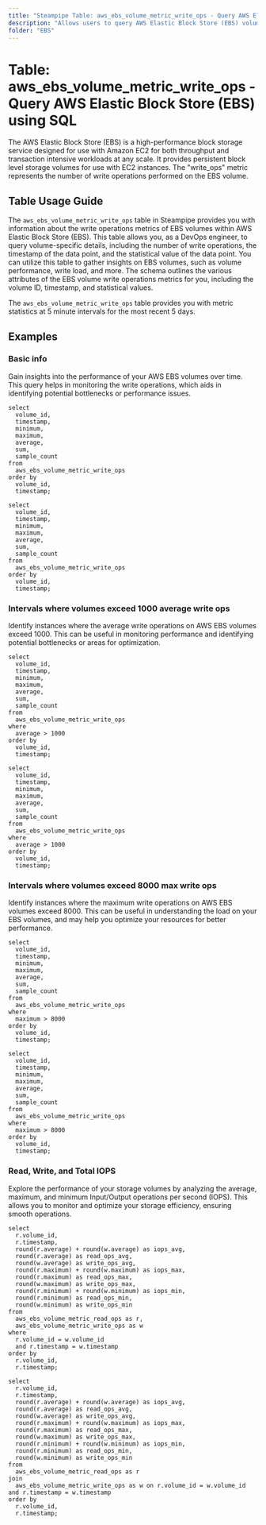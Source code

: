 ```yaml
---
title: "Steampipe Table: aws_ebs_volume_metric_write_ops - Query AWS Elastic Block Store (EBS) using SQL"
description: "Allows users to query AWS Elastic Block Store (EBS) volume write operations metrics."
folder: "EBS"
---
```


# Table: aws_ebs_volume_metric_write_ops - Query AWS Elastic Block Store (EBS) using SQL

The AWS Elastic Block Store (EBS) is a high-performance block storage service designed for use with Amazon EC2 for both throughput and transaction intensive workloads at any scale. It provides persistent block level storage volumes for use with EC2 instances. The "write_ops" metric represents the number of write operations performed on the EBS volume.

## Table Usage Guide

The `aws_ebs_volume_metric_write_ops` table in Steampipe provides you with information about the write operations metrics of EBS volumes within AWS Elastic Block Store (EBS). This table allows you, as a DevOps engineer, to query volume-specific details, including the number of write operations, the timestamp of the data point, and the statistical value of the data point. You can utilize this table to gather insights on EBS volumes, such as volume performance, write load, and more. The schema outlines the various attributes of the EBS volume write operations metrics for you, including the volume ID, timestamp, and statistical values.

The `aws_ebs_volume_metric_write_ops` table provides you with metric statistics at 5 minute intervals for the most recent 5 days.

## Examples

### Basic info
Gain insights into the performance of your AWS EBS volumes over time. This query helps in monitoring the write operations, which aids in identifying potential bottlenecks or performance issues.

```sql+postgres
select
  volume_id,
  timestamp,
  minimum,
  maximum,
  average,
  sum,
  sample_count
from
  aws_ebs_volume_metric_write_ops
order by
  volume_id,
  timestamp;
```

```sql+sqlite
select
  volume_id,
  timestamp,
  minimum,
  maximum,
  average,
  sum,
  sample_count
from
  aws_ebs_volume_metric_write_ops
order by
  volume_id,
  timestamp;
```

### Intervals where volumes exceed 1000 average write ops
Identify instances where the average write operations on AWS EBS volumes exceed 1000. This can be useful in monitoring performance and identifying potential bottlenecks or areas for optimization.

```sql+postgres
select
  volume_id,
  timestamp,
  minimum,
  maximum,
  average,
  sum,
  sample_count
from
  aws_ebs_volume_metric_write_ops
where
  average > 1000
order by
  volume_id,
  timestamp;
```

```sql+sqlite
select
  volume_id,
  timestamp,
  minimum,
  maximum,
  average,
  sum,
  sample_count
from
  aws_ebs_volume_metric_write_ops
where
  average > 1000
order by
  volume_id,
  timestamp;
```


### Intervals where volumes exceed 8000 max write ops
Identify instances where the maximum write operations on AWS EBS volumes exceed 8000. This can be useful in understanding the load on your EBS volumes, and may help you optimize your resources for better performance.

```sql+postgres
select
  volume_id,
  timestamp,
  minimum,
  maximum,
  average,
  sum,
  sample_count
from
  aws_ebs_volume_metric_write_ops
where
  maximum > 8000
order by
  volume_id,
  timestamp;
```

```sql+sqlite
select
  volume_id,
  timestamp,
  minimum,
  maximum,
  average,
  sum,
  sample_count
from
  aws_ebs_volume_metric_write_ops
where
  maximum > 8000
order by
  volume_id,
  timestamp;
```


### Read, Write, and Total IOPS
Explore the performance of your storage volumes by analyzing the average, maximum, and minimum Input/Output operations per second (IOPS). This allows you to monitor and optimize your storage efficiency, ensuring smooth operations.

```sql+postgres
select 
  r.volume_id,
  r.timestamp,
  round(r.average) + round(w.average) as iops_avg,
  round(r.average) as read_ops_avg,
  round(w.average) as write_ops_avg,
  round(r.maximum) + round(w.maximum) as iops_max,
  round(r.maximum) as read_ops_max,
  round(w.maximum) as write_ops_max,
  round(r.minimum) + round(w.minimum) as iops_min,
  round(r.minimum) as read_ops_min,
  round(w.minimum) as write_ops_min
from 
  aws_ebs_volume_metric_read_ops as r,
  aws_ebs_volume_metric_write_ops as w
where 
  r.volume_id = w.volume_id
  and r.timestamp = w.timestamp
order by
  r.volume_id,
  r.timestamp;
```

```sql+sqlite
select 
  r.volume_id,
  r.timestamp,
  round(r.average) + round(w.average) as iops_avg,
  round(r.average) as read_ops_avg,
  round(w.average) as write_ops_avg,
  round(r.maximum) + round(w.maximum) as iops_max,
  round(r.maximum) as read_ops_max,
  round(w.maximum) as write_ops_max,
  round(r.minimum) + round(w.minimum) as iops_min,
  round(r.minimum) as read_ops_min,
  round(w.minimum) as write_ops_min
from 
  aws_ebs_volume_metric_read_ops as r
join
  aws_ebs_volume_metric_write_ops as w on r.volume_id = w.volume_id and r.timestamp = w.timestamp
order by
  r.volume_id,
  r.timestamp;
```